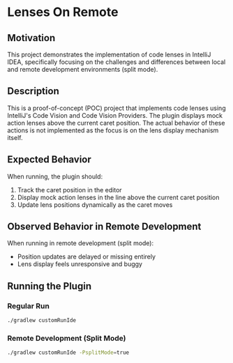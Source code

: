# Lenses On Remote

## Motivation
This project demonstrates the implementation of code lenses in IntelliJ IDEA, specifically focusing on the challenges and differences between local and remote development environments (split mode).

## Description
This is a proof-of-concept (POC) project that implements code lenses using IntelliJ's Code Vision and Code Vision Providers. The plugin displays mock action lenses above the current caret position. The actual behavior of these actions is not implemented as the focus is on the lens display mechanism itself.

## Expected Behavior
When running, the plugin should:
1. Track the caret position in the editor
2. Display mock action lenses in the line above the current caret position
3. Update lens positions dynamically as the caret moves

## Observed Behavior in Remote Development
When running in remote development (split mode):
- Position updates are delayed or missing entirely
- Lens display feels unresponsive and buggy

## Running the Plugin

### Regular Run
```bash
./gradlew customRunIde
```

### Remote Development (Split Mode)
```bash
./gradlew customRunIde -PsplitMode=true
```
